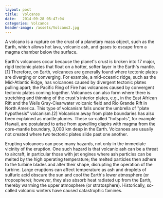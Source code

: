 ```yaml
---
layout: post
title:  Volcanos
date:   2014-09-28 05:47:04
categories: Volcanos
header-image: /assets/Volcano2.jpg
---
```


A volcano is a rupture on the crust of a planetary mass object, such as the Earth, which allows hot lava, volcanic ash, and gases to escape from a magma chamber below the surface.

Earth's volcanoes occur because the planet's crust is broken into 17 major, rigid tectonic plates that float on a hotter, softer layer in the Earth's mantle.[1] Therefore, on Earth, volcanoes are generally found where tectonic plates are diverging or converging. For example, a mid-oceanic ridge, such as the Mid-Atlantic Ridge, has volcanoes caused by divergent tectonic plates pulling apart; the Pacific Ring of Fire has volcanoes caused by convergent tectonic plates coming together. Volcanoes can also form where there is stretching and thinning of the crust's interior plates, e.g., in the East African Rift and the Wells Gray-Clearwater volcanic field and Rio Grande Rift in North America. This type of volcanism falls under the umbrella of "plate hypothesis" volcanism.[2] Volcanism away from plate boundaries has also been explained as mantle plumes. These so-called "hotspots", for example Hawaii, are postulated to arise from upwelling diapirs with magma from the core–mantle boundary, 3,000 km deep in the Earth. Volcanoes are usually not created where two tectonic plates slide past one another.

Erupting volcanoes can pose many hazards, not only in the immediate vicinity of the eruption. One such hazard is that volcanic ash can be a threat to aircraft, in particular those with jet engines where ash particles can be melted by the high operating temperature; the melted particles then adhere to the turbine blades and alter their shape, disrupting the operation of the turbine. Large eruptions can affect temperature as ash and droplets of sulfuric acid obscure the sun and cool the Earth's lower atmosphere (or troposphere); however, they also absorb heat radiated up from the Earth, thereby warming the upper atmosphere (or stratosphere). Historically, so-called volcanic winters have caused catastrophic famines.